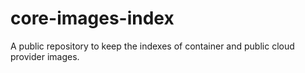 # core-images-index
A public repository to keep the indexes of container and public cloud provider images.
